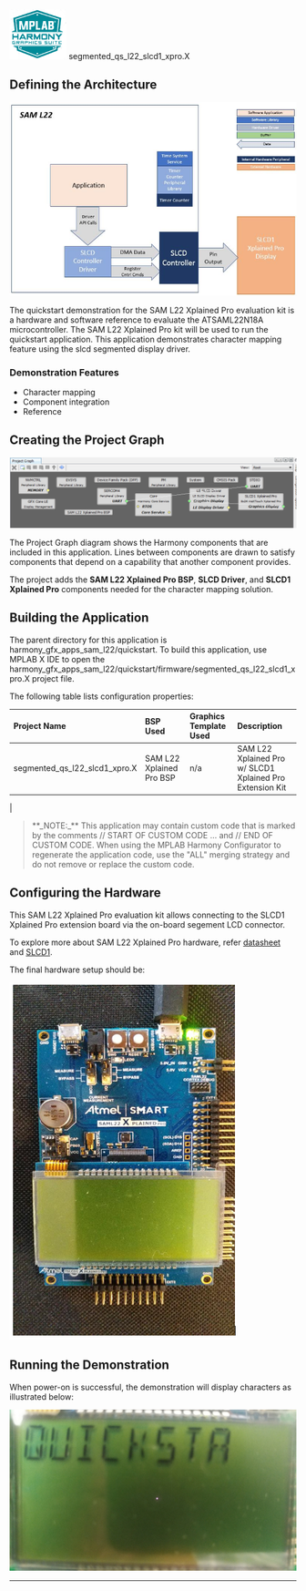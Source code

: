 ![](../../../../docs/html/mhgs.png) segmented_qs_l22_slcd1_xpro.X

Defining the Architecture
-------------------------

![](../../../../docs/html/segmented_qs_l22_xpro_slcd_arch.jpg)

The quickstart demonstration for the SAM L22 Xplained Pro evaluation kit is a hardware and software reference to evaluate the ATSAML22N18A microcontroller. The SAM L22 Xplained Pro kit will be used to run the quickstart application. This application demonstrates character mapping feature using the slcd segmented display driver.

### Demonstration Features

-   Character mapping
-   Component integration
-   Reference

Creating the Project Graph
--------------------------

![](../../../../docs/html/segmented_qs_l22_xpro_slcd_pg.jpg)

The Project Graph diagram shows the Harmony components that are included in this application. Lines between components are drawn to satisfy components that depend on a capability that another component provides.

The project adds the **SAM L22 Xplained Pro BSP**, **SLCD Driver**, and **SLCD1 Xplained Pro** components needed for the character mapping solution.

Building the Application
------------------------

The parent directory for this application is harmony_gfx_apps_sam_l22/quickstart. To build this application, use MPLAB X IDE to open the harmony_gfx_apps_sam_l22/quickstart/firmware/segmented_qs_l22_slcd1_xpro.X project file.

The following table lists configuration properties:

|Project Name|BSP Used|Graphics Template Used|Description|
|:-----------|:-------|:---------------------|:----------|
|segmented_qs_l22_slcd1_xpro.X|SAM L22 Xplained Pro BSP | n/a | SAM L22 Xplained Pro w/ SLCD1 Xplained Pro Extension Kit 
|

> \*\*\_NOTE:\_\*\* This application may contain custom code that is marked by the comments // START OF CUSTOM CODE ... and // END OF CUSTOM CODE. When using the MPLAB Harmony Configurator to regenerate the application code, use the "ALL" merging strategy and do not remove or replace the custom code.

Configuring the Hardware
------------------------

This SAM L22 Xplained Pro evaluation kit allows connecting to the SLCD1 Xplained Pro extension board via the on-board segement LCD connector.

To explore more about SAM L22 Xplained Pro hardware, refer [datasheet](http://atmel-studio-doc.s3-website-us-east-1.amazonaws.com/webhelp/GUID-5B592B41-8D61-4438-A396-A033B73F5385-en-US-8/index.html) and [SLCD1](http://ww1.microchip.com/downloads/en/DeviceDoc/Atmel-42558-Touch-SLCD1-Xplained-Pro_User-Guide.pdf).

The final hardware setup should be:

![](../../../../docs/html/segmented_qs_l22_xpro_slcd_hd.jpg)

Running the Demonstration
-------------------------

When power-on is successful, the demonstration will display characters as illustrated below:

![](../../../../docs/html/segmented_qs_l22_xpro_slcd_run.jpg)

* * * * *
